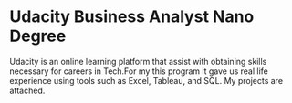 <h1> Udacity Business Analyst Nano Degree</h1>

<p>Udacity is an online learning platform that assist with obtaining skills necessary for careers in Tech.For my this program it gave us real life experience using tools such as Excel, Tableau, and SQL. My projects are attached.</p>

